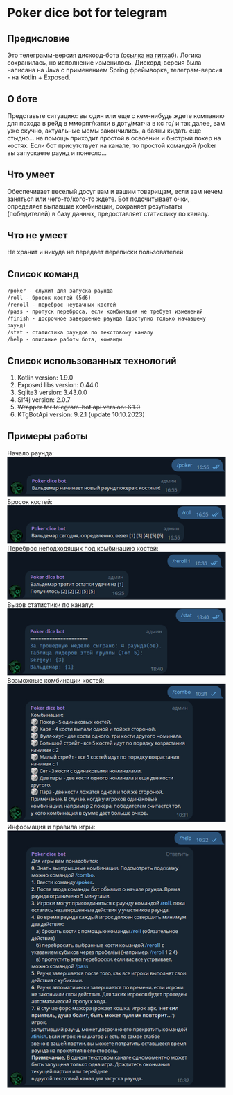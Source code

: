 # Poker dice bot for telegram

## Предисловие

Это телеграмм-версия дискорд-бота ([ссылка на гитхаб](https://github.com/ath31st/poker_dice_bot)).
Логика сохранилась, но исполнение изменилось. Дискорд-версия была написана на Java с применением
Spring фреймворка, телеграм-версия - на Kotlin + Exposed.

## О боте

Представьте ситуацию: вы один или еще с кем-нибудь ждете компанию для похода в рейд в мморпг/катки в
доту/матча в кс го/
и так далее, вам уже скучно, актуальные мемы закончились, а баяны кидать еще стыдно... на помощь
приходит простой в освоении
и быстрый покер на костях. Если бот присутствует на канале, то простой командой /poker вы запускаете
раунд и понесло...

## Что умеет

Обеспечивает веселый досуг вам и вашим товарищам, если вам нечем заняться или чего-то/кого-то ждете.
Бот подсчитывает очки, определяет выпавшие комбинации, сохраняет результаты (победителей) в базу
данных, предоставляет статистику по каналу.

## Что не умеет

Не хранит и никуда не передает переписки пользователей

## Список команд

    /poker - служит для запуска раунда
    /roll - бросок костей (5d6)
    /reroll - переброс неудачных костей
    /pass - пропуск переброса, если комбинация не требует изменений
    /finish - досрочное завершение раунда (доступно только начавшему раунд)
    /stat - статистика раундов по текстовому каналу
    /help - описание работы бота, команды

## Список использованных технологий

1) Kotlin version: 1.9.0
2) Exposed libs version: 0.44.0
3) Sqlite3 version: 3.43.0.0
4) Slf4j version: 2.0.7</br>
5) ~~Wrapper for telegram-bot api version: 6.1.0~~
6) KTgBotApi version: 9.2.1 (update 10.10.2023)

## Примеры работы

Начало раунда:</br>
![image info](images/poker.jpg)</br>
Бросок костей:</br>
![image info](images/roll.jpg)</br>
Переброс неподходящих под комбинацию костей:</br>
![image info](images/reroll.jpg)</br>
Вызов статистики по каналу:</br>
![image info](images/stat.jpg)</br>
Возможные комбинации костей:</br>
![image info](images/combo.jpg)</br>
Информация и правила игры:</br>
![image info](images/help.jpg)</br>
